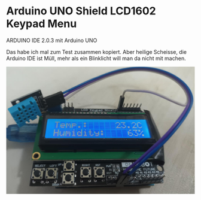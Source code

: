 # Arduino UNO Shield LCD1602 Keypad Menu

ARDUINO IDE 2.0.3 mit Arduino UNO

Das habe ich mal zum Test zusammen kopiert. Aber heilige Scheisse, die Arduino IDE ist Müll, mehr als ein Blinklicht will man da nicht mit machen.

![](https://github.com/OttoMeister/Arduino-Shield-LCD1602-Keypad-Menu/blob/dbdcd88b2f27664ffe7300e0cf62107553492c92/Shield%20LCD1602%20Keypad%20Menu.jpeg)

